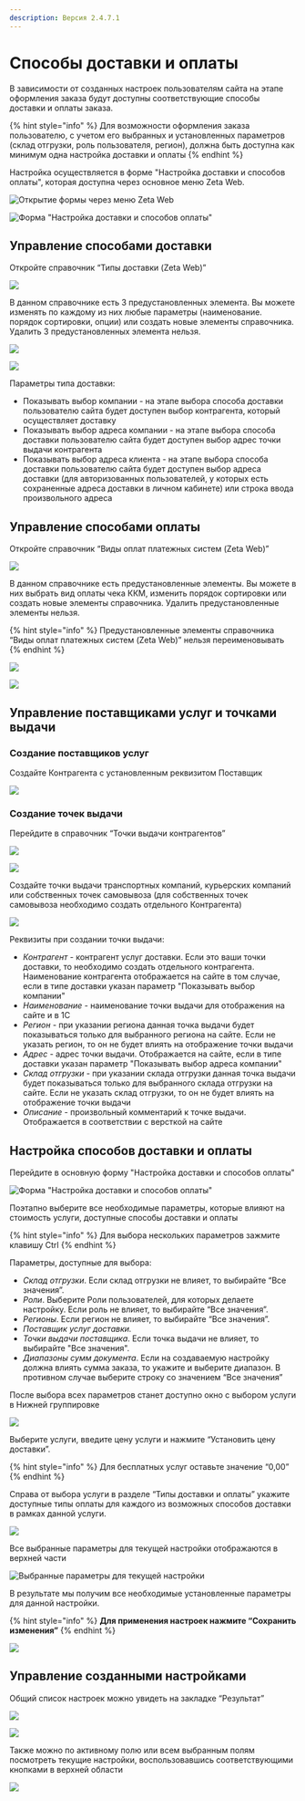 ```yaml
---
description: Версия 2.4.7.1
---
```


# Способы доставки и оплаты

В зависимости от созданных настроек пользователям сайта на этапе оформления заказа будут доступны соответствующие способы доставки и оплаты заказа.

{% hint style="info" %}
Для возможности оформления заказа пользователю, с учетом его выбранных и установленных параметров \(склад отгрузки, роль пользователя, регион\), должна быть доступна как минимум одна настройка доставки и оплаты
{% endhint %}

Настройка осуществляется в форме "Настройка доставки и способов оплаты", которая доступна через основное меню Zeta Web.

![&#x41E;&#x442;&#x43A;&#x440;&#x44B;&#x442;&#x438;&#x435; &#x444;&#x43E;&#x440;&#x43C;&#x44B; &#x447;&#x435;&#x440;&#x435;&#x437; &#x43C;&#x435;&#x43D;&#x44E; Zeta Web](.gitbook/assets/image%20%2879%29.png)

![&#x424;&#x43E;&#x440;&#x43C;&#x430; &quot;&#x41D;&#x430;&#x441;&#x442;&#x440;&#x43E;&#x439;&#x43A;&#x430; &#x434;&#x43E;&#x441;&#x442;&#x430;&#x432;&#x43A;&#x438; &#x438; &#x441;&#x43F;&#x43E;&#x441;&#x43E;&#x431;&#x43E;&#x432; &#x43E;&#x43F;&#x43B;&#x430;&#x442;&#x44B;&quot;](.gitbook/assets/image%20%2875%29.png)

## Управление способами доставки

Откройте справочник “Типы доставки \(Zeta Web\)”

![](.gitbook/assets/image%20%2890%29.png)

В данном справочнике есть 3 предустановленных элемента. Вы можете изменять по каждому из них любые параметры \(наименование. порядок сортировки, опции\) или создать новые элементы справочника. Удалить 3 предустановленных элемента нельзя.

![](.gitbook/assets/image%20%2837%29.png)

![](.gitbook/assets/image%20%2843%29.png)

Параметры типа доставки:

* Показывать выбор компании - на этапе выбора способа доставки пользователю сайта будет доступен выбор контрагента, который осуществляет доставку
* Показывать выбор адреса компании - на этапе выбора способа доставки пользователю сайта будет доступен выбор адрес точки выдачи контрагента
* Показывать выбор адреса клиента - на этапе выбора способа доставки пользователю сайта будет доступен выбор адреса доставки \(для авторизованных пользователей, у которых есть сохраненные адреса доставки в личном кабинете\) или строка ввода произвольного адреса

## Управление способами оплаты

Откройте справочник “Виды оплат платежных систем \(Zeta Web\)”

![](.gitbook/assets/image%20%2872%29.png)

В данном справочнике есть предустановленные элементы. Вы можете в них выбрать вид оплаты чека ККМ, изменить порядок сортировки или создать новые элементы справочника. Удалить предустановленные элементы нельзя.

{% hint style="info" %}
Предустановленные элементы справочника “Виды оплат платежных систем \(Zeta Web\)” нельзя переименовывать
{% endhint %}

![](.gitbook/assets/image%20%288%29.png)

![](.gitbook/assets/image%20%2840%29.png)

## Управление поставщиками услуг и точками выдачи

### Создание поставщиков услуг

Создайте Контрагента с установленным реквизитом Поставщик

![](.gitbook/assets/image%20%2848%29.png)

### Создание точек выдачи

Перейдите в справочник “Точки выдачи контрагентов”

![](.gitbook/assets/image%20%2850%29.png)

![](.gitbook/assets/image%20%2860%29.png)

Создайте точки выдачи транспортных компаний, курьерских компаний или собственных точек самовывоза \(для собственных точек самовывоза необходимо создать отдельного Контрагента\)

![](.gitbook/assets/image%20%2893%29.png)

Реквизиты при создании точки выдачи:

* _Контрагент -_ контрагент услуг доставки. Если это ваши точки доставки, то необходимо создать отдельного контрагента. Наименование контрагента отображается на сайте в том случае, если в типе доставки указан параметр "Показывать выбор компании"
* _Наименование -_ наименование точки выдачи для отображения на сайте и в 1С
* _Регион_ - при указании региона данная точка выдачи будет показываться только для выбранного региона на сайте. Если не указать регион, то он не будет влиять на отображение точки выдачи
* _Адрес_ - адрес точки выдачи. Отображается на сайте, если в типе доставки указан параметр "Показывать выбор адреса компании"
* _Склад отгрузки_ - при указании склада отгрузки данная точка выдачи будет показываться только для выбранного склада отгрузки на сайте. Если не указать склад отгрузки, то он не будет влиять на отображение точки выдачи
* _Описание_ - произвольный комментарий к точке выдачи. Отображается в соответствии с версткой на сайте

## Настройка способов доставки и оплаты

Перейдите в основную форму "Настройка доставки и способов оплаты"

![&#x424;&#x43E;&#x440;&#x43C;&#x430; &quot;&#x41D;&#x430;&#x441;&#x442;&#x440;&#x43E;&#x439;&#x43A;&#x430; &#x434;&#x43E;&#x441;&#x442;&#x430;&#x432;&#x43A;&#x438; &#x438; &#x441;&#x43F;&#x43E;&#x441;&#x43E;&#x431;&#x43E;&#x432; &#x43E;&#x43F;&#x43B;&#x430;&#x442;&#x44B;&quot;](.gitbook/assets/image%20%2875%29.png)

Поэтапно выберите все необходимые параметры, которые влияют на стоимость услуги, доступные способы доставки и оплаты

{% hint style="info" %}
Для выбора нескольких параметров зажмите клавишу Ctrl
{% endhint %}

Параметры, доступные для выбора:

* _Склад отгрузки_. Если склад отгрузки не влияет, то выбирайте “Все значения”.
* _Роли_. Выберите Роли пользователей, для которых делаете настройку. Если роль не влияет, то выбирайте “Все значения”.
* _Регионы_. Если регион не влияет, то выбирайте “Все значения”.
* _Поставщик услуг доставки._
* _Точки выдачи поставщика_. Если точка выдачи не влияет, то выбирайте "Все значения".
* _Диапазоны сумм документа_. Если на создаваемую настройку должна влиять сумма заказа, то укажите и выберите диапазон. В противном случае выберите строку со значением “Все значения”

После выбора всех параметров станет доступно окно с выбором услуги в Нижней группировке

![](.gitbook/assets/image%20%281%29.png)

Выберите услуги, введите цену услуги и нажмите “Установить цену доставки”.

{% hint style="info" %}
Для бесплатных услуг оставьте значение “0,00”
{% endhint %}

Справа от выбора услуги в разделе “Типы доставки и оплаты” укажите доступные типы оплаты для каждого из возможных способов доставки в рамках данной услуги.

![](.gitbook/assets/image%20%2862%29.png)

Все выбранные параметры для текущей настройки отображаются в верхней части

![&#x412;&#x44B;&#x431;&#x440;&#x430;&#x43D;&#x43D;&#x44B;&#x435; &#x43F;&#x430;&#x440;&#x430;&#x43C;&#x435;&#x442;&#x440;&#x44B; &#x434;&#x43B;&#x44F; &#x442;&#x435;&#x43A;&#x443;&#x449;&#x435;&#x439; &#x43D;&#x430;&#x441;&#x442;&#x440;&#x43E;&#x439;&#x43A;&#x438;](.gitbook/assets/image%20%28101%29.png)

В результате мы получим все необходимые установленные параметры для данной настройки.

{% hint style="info" %}
**Для применения настроек нажмите “Сохранить изменения”**
{% endhint %}

![](.gitbook/assets/image%20%2816%29.png)

## Управление созданными настройками

Общий список настроек можно увидеть на закладке “Результат”

![](.gitbook/assets/image%20%2877%29.png)

![](.gitbook/assets/image%20%2873%29.png)

Также можно по активному полю или всем выбранным полям посмотреть текущие настройки, воспользовавшись соответствующими кнопками в верхней области

![](.gitbook/assets/image%20%2834%29.png)



